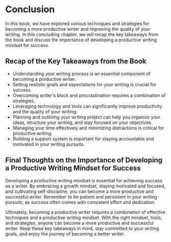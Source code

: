Conclusion
==========

In this book, we have explored various techniques and strategies for becoming a more productive writer and improving the quality of your writing. In this concluding chapter, we will recap the key takeaways from the book and discuss the importance of developing a productive writing mindset for success.

Recap of the Key Takeaways from the Book
----------------------------------------

* Understanding your writing process is an essential component of becoming a productive writer.
* Setting realistic goals and expectations for your writing is crucial for success.
* Overcoming writer's block and procrastination requires a combination of strategies.
* Leveraging technology and tools can significantly improve productivity and the quality of your writing.
* Planning and outlining your writing project can help you organize your ideas, structure your writing, and stay focused on your objectives.
* Managing your time effectively and minimizing distractions is critical for productive writing.
* Building a support system is important for staying accountable and motivated in your writing pursuits.

Final Thoughts on the Importance of Developing a Productive Writing Mindset for Success
---------------------------------------------------------------------------------------

Developing a productive writing mindset is essential for achieving success as a writer. By embracing a growth mindset, staying motivated and focused, and cultivating self-discipline, you can become a more productive and successful writer. Remember to be patient and persistent in your writing pursuits, as success often comes with consistent effort and dedication.

Ultimately, becoming a productive writer requires a combination of effective techniques and a productive writing mindset. With the right mindset, tools, and strategies, anyone can become a more productive and successful writer. Keep these key takeaways in mind, stay committed to your writing goals, and enjoy the journey of becoming a better writer.
